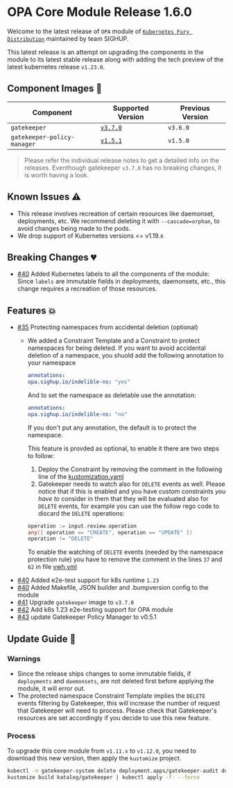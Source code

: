 # OPA Core Module Release 1.6.0

Welcome to the latest release of `OPA` module of [`Kubernetes Fury
Distribution`](https://github.com/sighupio/fury-distribution) maintained by team
SIGHUP.

This latest release is an attempt on upgrading the components in the module to
its latest stable release along with adding the tech preview of the latest
kubernetes release `v1.23.0`.

## Component Images 🚢

| Component                   | Supported Version                                                                     | Previous Version |
|-----------------------------|---------------------------------------------------------------------------------------|------------------|
| `gatekeeper`                | [`v3.7.0`](https://github.com/open-policy-agent/gatekeeper/releases/tag/v3.7.0)       | `v3.6.0`         |
| `gatekeeper-policy-manager` | [`v1.5.1`](https://github.com/sighupio/gatekeeper-policy-manager/releases/tag/v0.5.1) | `v1.5.0`         |

> Please refer the individual release notes to get a detailed info on the
> releases. Eventhough gatekeeper `v3.7.0` has no breaking changes, it is worth having a look.

## Known Issues ⚠️

- This release involves recreation of certain resources like daemonset, deployments, etc. We recommend deleting it with `--cascade=orphan`, to avoid changes being made to the pods.
- We drop support of Kubernetes versions <= v1.19.x

## Breaking Changes 💔

- [#40](https://github.com/sighupio/fury-kubernetes-opa/pull/40) Added Kubernetes labels to all the components of the module: Since `labels` are immutable fields in deployments, daemonsets, etc., this change requires a recreation of those resources.

## Features 💥

- [#35](https://github.com/sighupio/fury-kubernetes-opa/pull/35) Protecting namespaces from accidental deletion (optional)
  - We added a Constraint Template and a Constraint to protect namespaces for being deleted. If you want to avoid accidental deletion of a namespace, you shuold add the following annotation to your namespace
    ```yaml
    annotations:
    opa.sighup.io/indelible-ns: "yes"
    ```

    And to set the namespace as deletable use the annotation:

    ```yaml
    annotations:
    opa.sighup.io/indelible-ns: "no"
    ```

    If you don't put any annotation, the default is to protect the namespace.

    This feature is provded as optional, to enable it there are two steps to follow:

    1. Deploy the Constraint by removing the comment in the following line of the [kustomization.yaml](../../katalog/gatekeeper/rules/constraints/kustomization.yaml)
    1. Gatekeeper needs to watch also for `DELETE` events as well. Please notice that if this is enabled and you have custom constraints *you have to* consider in them that they will be evaluated also for `DELETE` events, for example you can use the follow rego code to discard the `DELETE` operations:
    ```go
    operation := input.review.operation
    any([ operation == "CREATE", operation == "UPDATE" ])
    operation != "DELETE"
    ```
    To enable the watching of `DELETE` events (needed by the namespace protection rule) you have to remove the comment in the lines `37` and `62` in file [vwh.yml]((../../katalog/gatekeeper/core/vwh.yaml))
- [#40](https://github.com/sighupio/fury-kubernetes-opa/pull/40) Added e2e-test support for k8s runtime `1.23`
- [#40](https://github.com/sighupio/fury-kubernetes-opa/pull/40) Added Makefile, JSON builder and .bumpversion config to the module
- [#41](https://github.com/sighupio/fury-kubernetes-opa/pull/41) Upgrade `gatekeeper` image to `v3.7.0`
- [#42](https://github.com/sighupio/fury-kubernetes-opa/pull/42) Add k8s 1.23 e2e-testing support for OPA module
- [#43](https://github.com/sighupio/fury-kubernetes-opa/pull/43) update Gatekeeper Policy Manager to v0.5.1

## Update Guide 🦮

### Warnings

- Since the release ships changes to some immutable fields, if `deployments` and `daemonsets`, are not deleted first before applying the module, it will error out.
- The protected namespace Constraint Template implies the `DELETE` events filtering by Gatekeeper, this will increase the number of request that Gatekeeper will need to process. Please check that Gatekeeper's resources are set accordingly if you decide to use this new feature.

### Process

To upgrade this core module from `v1.11.x` to `v1.12.0`, you need to download this new version, then apply the `kustomize` project.

```bash
kubectl -n gatekeeper-system delete deployment.apps/gatekeeper-audit deployment.apps/gatekeeper-controller-manager deployment.apps/gatekeeper-policy-manager --cascade=orphan # This delete deployments, ds, etc. so the newly added labels can be applied
kustomize build katalog/gatekeeper | kubectl apply -f- --force
```

